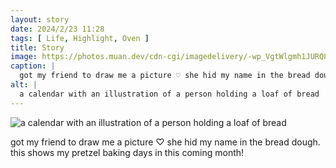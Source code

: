 ```yaml
---
layout: story
date: 2024/2/23 11:28
tags: [ Life, Highlight, Oven ]
title: Story
image: https://photos.muan.dev/cdn-cgi/imagedelivery/-wp_VgtWlgmh1JURQ8t1mg/dac6c207-e05b-4b36-641b-c39749574d00/public
caption: |
  got my friend to draw me a picture ♡ she hid my name in the bread dough. this shows my pretzel baking days in this coming month!
alt: |
  a calendar with an illustration of a person holding a loaf of bread
---
```


![a calendar with an illustration of a person holding a loaf of bread](https://photos.muan.dev/cdn-cgi/imagedelivery/-wp_VgtWlgmh1JURQ8t1mg/dac6c207-e05b-4b36-641b-c39749574d00/public)

got my friend to draw me a picture ♡ she hid my name in the bread dough. this shows my pretzel baking days in this coming month!
